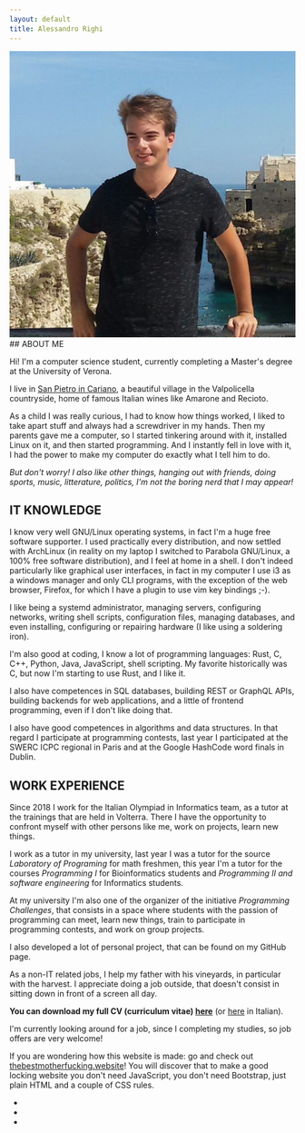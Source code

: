 ```yaml
---
layout: default
title: Alessandro Righi
---
```

<img id="profile" src="assets/img/profile.jpeg" alt="my profile picture">
## ABOUT ME

Hi! I'm a computer science student, currently completing a Master's degree at 
the University of Verona.

I live in [San Pietro in Cariano](https://www.openstreetmap.org/search?query=san%20pietro%20in%20cariano#map=16/45.5198/10.8886), 
a beautiful village in the Valpolicella
countryside, home of famous Italian wines like Amarone and Recioto.

As a child I was really curious, I had to know how things worked, I liked to
take apart stuff and always had a screwdriver in my hands. Then my parents gave
me a computer, so I started tinkering around with it, installed Linux on it, 
and then started programming. And I instantly fell in love with it, I had the
power to make my computer do exactly what I tell him to do. 

*But don't worry! I also like other things, hanging out with friends, doing 
sports, music, litterature, politics, I'm not the boring nerd that I may appear!*

## IT KNOWLEDGE

I know very well GNU/Linux operating systems, in fact I'm a huge free software 
supporter. I used practically every distribution, and now settled with ArchLinux
(in reality on my laptop I switched to Parabola GNU/Linux, a 100% free software 
distribution), and I feel at home in a shell. I don't indeed particularly like 
graphical user interfaces, in fact in my computer I use i3 as a windows manager and
only CLI programs, with the exception of the web browser, Firefox, for which I have 
a plugin to use vim key bindings ;-).

I like being a systemd administrator, managing servers, configuring networks, 
writing shell scripts, configuration files, managing databases, and even installing,
configuring or repairing hardware (I like using a soldering iron).

I'm also good at coding, I know a lot of programming languages: Rust, C, C++, Python,
Java, JavaScript, shell scripting. My favorite historically was C, but now I'm 
starting to use Rust, and I like it.

I also have competences in SQL databases, building REST or GraphQL APIs, building 
backends for web applications, and a little of frontend programming, even if I don't
like doing that. 

I also have good competences in algorithms and data structures. In that regard 
I participate at programming contests, last year I participated at the SWERC ICPC 
regional in Paris and at the Google HashCode word finals in Dublin.

## WORK EXPERIENCE

Since 2018 I work for the Italian Olympiad in Informatics team, as a tutor at the 
trainings that are held in Volterra. There I have the opportunity to confront myself
with other persons like me, work on projects, learn new things. 

I work as a tutor in my university, last year I was a tutor for the source 
*Laboratory of Programing* for math freshmen, this year I'm a tutor for the
courses *Programming I* for Bioinformatics students and *Programming II 
and software engineering* for Informatics students.  

At my university I'm also one of the organizer of the initiative *Programming 
Challenges*, that consists in a space where students with the passion of 
programming can meet, learn new things, train to participate in programming 
contests, and work on group projects.

I also developed a lot of personal project, that can be found on my GitHub page. 

As a non-IT related jobs, I help my father with his vineyards, in particular 
with the harvest. I appreciate doing a job outside, that doesn't consist in sitting 
down in front of a screen all day. 

**You can download my full CV (curriculum vitae) [here](https://alerighi.github.io/cv/cv.en.pdf)**
(or [here](https://alerighi.github.io/cv/cv.it.pdf) in Italian).

I'm currently looking around for a job, since I completing my studies, so job offers are very welcome! 

If you are wondering how this website is made: go and check out 
[thebestmotherfucking.website](https://thebestmotherfucking.website)! 
You will discover that to make a good locking website you don't need JavaScript, you 
don't need Bootstrap, just plain HTML and a couple of CSS rules.

<ul id="contact">
<li><a href="mailto:alerighi4@gmail.com" title="Mail"><i class="fas fa-3x fa-envelope"></i></a></li>
<li><a href="https://telegram.me/alerighi" title="Telegram"><i class="fab fa-3x fa-telegram"></i></a></li>
<li><a href="https://github.com/alerighi" title="GitHub"><i class="fab fa-3x fa-github"></i></a></li>
<!--
<li><a href="https://www.linkedin.com/in/alessandro-righi-051488158//" title="LinkedIn"><i class="fab fa-3x fa-linkedin"></i></a></li>
<li><a href="https://instagram.com/alessandro.righi_" title="Instagram"><i class="fab fa-3x fa-instagram"></i></a></li>
<li><a href="https://www.facebook.com/righiale" title="Facebook"><i class="fab fa-3x fa-facebook"></i></a></li>
-->
</ul>
